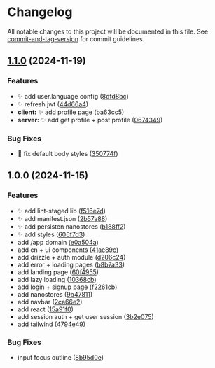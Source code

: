 # Changelog

All notable changes to this project will be documented in this file. See [commit-and-tag-version](https://github.com/absolute-version/commit-and-tag-version) for commit guidelines.

## [1.1.0](https://github.com/JorgeCoke/cloudfire/compare/v1.0.0...v1.1.0) (2024-11-19)


### Features

* ✨ add user.language config ([8dfd8bc](https://github.com/JorgeCoke/cloudfire/commit/8dfd8bc9ceeb029fc96a478bf42355692d95da58))
* ✨ refresh jwt ([44d66a4](https://github.com/JorgeCoke/cloudfire/commit/44d66a4754f7ce890524f0a34fedde30159469b5))
* **client:** ✨ add profile page ([ba63cc5](https://github.com/JorgeCoke/cloudfire/commit/ba63cc5e5301fd925cc5ec333ebea26e06208889))
* **server:** ✨ add get profile + post profile ([0674349](https://github.com/JorgeCoke/cloudfire/commit/06743493adb4da13b68e95eb39150e071a27c35d))


### Bug Fixes

* 🐛 fix default body styles ([350774f](https://github.com/JorgeCoke/cloudfire/commit/350774f2fd37599ab2d27093e3d5df55e6262e44))

## 1.0.0 (2024-11-15)


### Features

* ✨ add lint-staged lib ([f516e7d](https://github.com/JorgeCoke/cloudfire/commit/f516e7d3b966d9b5b5d8bab137dc4d17c8493f59))
* ✨ add manifest.json ([2b57a88](https://github.com/JorgeCoke/cloudfire/commit/2b57a8874f9d0746ec221710d16b270b67d1dc9e))
* ✨ add persisten nanostores ([b188ff2](https://github.com/JorgeCoke/cloudfire/commit/b188ff2020382869b7c390238972f69f7a97625b))
* ✨ add styles ([606f7d3](https://github.com/JorgeCoke/cloudfire/commit/606f7d3daa5722d18e4000e0cacb197d7e7f4eed))
* add /app domain ([e0a504a](https://github.com/JorgeCoke/cloudfire/commit/e0a504aea4a201856e0dfed353387d2caf5b7a87))
* add cn + ui components ([41ae89c](https://github.com/JorgeCoke/cloudfire/commit/41ae89cf4c9f0d53cd4f35a136cfa746533c549c))
* add drizzle + auth module ([d206c24](https://github.com/JorgeCoke/cloudfire/commit/d206c24e7af3cd4e3b703fb2ee7b6c5654e3b4b1))
* add error + loading pages ([b8b7a33](https://github.com/JorgeCoke/cloudfire/commit/b8b7a33d6a226b931ac10bf27dae5226630980d2))
* add landing page ([60f4955](https://github.com/JorgeCoke/cloudfire/commit/60f495543419387b6dde6a24264a101d2865dfcf))
* add lazy loading ([10368cb](https://github.com/JorgeCoke/cloudfire/commit/10368cb751c2fbc99b6ad69118d78904112d6e1f))
* add login + signup page ([f2261cb](https://github.com/JorgeCoke/cloudfire/commit/f2261cb306677aefc126b0be9594aa96807c23d7))
* add nanostores ([9b47811](https://github.com/JorgeCoke/cloudfire/commit/9b47811f56043b720ea7b1aa31a7b252b7605074))
* add navbar ([2ca66e2](https://github.com/JorgeCoke/cloudfire/commit/2ca66e24bd716ffc844e2e654dabf797d184fb29))
* add react ([15a91f0](https://github.com/JorgeCoke/cloudfire/commit/15a91f01f912542b96ba9909517d08b9f2fe3ccd))
* add session auth + get user session ([3b2e075](https://github.com/JorgeCoke/cloudfire/commit/3b2e075530b2143cfb7436f0e0e9e11de09556a5))
* add tailwind ([4794e49](https://github.com/JorgeCoke/cloudfire/commit/4794e493e99aa6fdd78a705f537cfb365011ca31))


### Bug Fixes

* input focus outline ([8b95d0e](https://github.com/JorgeCoke/cloudfire/commit/8b95d0ee8f722eeaa165071344e8e3b3094b92d6))
